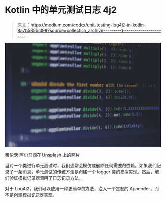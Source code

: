 # Kotlin 中的单元测试日志 4j2

> 原文：<https://medium.com/codex/unit-testing-log4j2-in-kotlin-8a7b585bc198?source=collection_archive---------1----------------------->

![](img/491e4dbd148bf2237c1f95029db75507.png)

费伦茨·阿尔马西在 [Unsplash](https://unsplash.com/) 上的照片

当对一个类进行单元测试时，我们通常会模仿或删除任何需要的依赖。如果我们记录了一条消息，单元测试的传统方法是创建一个 logger 类的模拟实现。然后，我们验证模拟记录器调用了日志记录方法。

对于 Log4j2，我们可以使用一种更简单的方法，注入一个定制的 Appender，而不是创建模拟记录器实现。